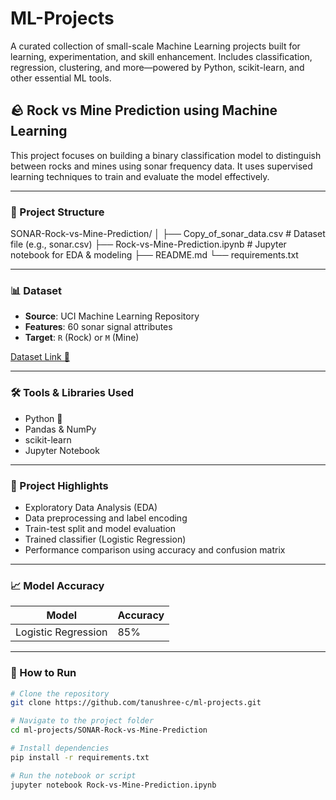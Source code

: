 # ML-Projects
A curated collection of small-scale Machine Learning projects built for learning, experimentation, and skill enhancement. Includes classification, regression, clustering, and more—powered by Python, scikit-learn, and other essential ML tools.

## 🪨 Rock vs Mine Prediction using Machine Learning

This project focuses on building a binary classification model to distinguish between rocks and mines using sonar frequency data. It uses supervised learning techniques to train and evaluate the model effectively.

---

### 📁 Project Structure
SONAR-Rock-vs-Mine-Prediction/
│
├── Copy_of_sonar_data.csv # Dataset file (e.g., sonar.csv)
├── Rock-vs-Mine-Prediction.ipynb # Jupyter notebook for EDA & modeling
├── README.md
└── requirements.txt

---

### 📊 Dataset

- **Source**: UCI Machine Learning Repository  
- **Features**: 60 sonar signal attributes  
- **Target**: `R` (Rock) or `M` (Mine)

[Dataset Link 🔗](https://archive.ics.uci.edu/ml/datasets/Connectionist+Bench+(Sonar,+Mines+vs.+Rocks))

---

### 🛠️ Tools & Libraries Used

- Python 🐍
- Pandas & NumPy
- scikit-learn
- Jupyter Notebook

---

### 🚀 Project Highlights

- Exploratory Data Analysis (EDA)
- Data preprocessing and label encoding
- Train-test split and model evaluation
- Trained classifier (Logistic Regression)
- Performance comparison using accuracy and confusion matrix

---

### 📈 Model Accuracy

| Model                 | Accuracy |
|---------------------- |----------|
| Logistic Regression   |    85%   |

---

### 📌 How to Run

```bash
# Clone the repository
git clone https://github.com/tanushree-c/ml-projects.git

# Navigate to the project folder
cd ml-projects/SONAR-Rock-vs-Mine-Prediction

# Install dependencies
pip install -r requirements.txt

# Run the notebook or script
jupyter notebook Rock-vs-Mine-Prediction.ipynb
